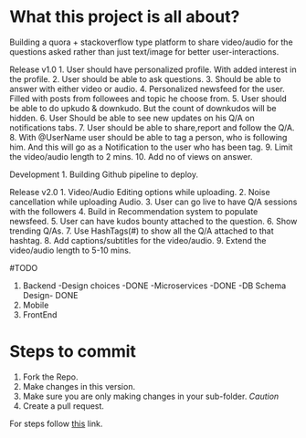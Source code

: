 # What this project is all about?
Building a quora + stackoverflow type platform to share video/audio for the questions asked rather than just text/image for better user-interactions.

Release v1.0
	1. User should have personalized profile. With added interest in the profile.
	2. User should be able to ask questions.
	3. Should be able to answer with either video or audio.
	4. Personalized newsfeed for the user. Filled with posts from followees and topic he choose from.
	5. User should be able to do upkudo & downkudo. But the count of downkudos will be hidden.
	6. User Should be able to see new updates on his Q/A on notifications tabs.
	7. User should be able to share,report and follow the Q/A.
	8. With @UserName user should be able to tag a person, who is following him. And this will go as a 
	Notification to the user who has been tag.
	9. Limit the video/audio length to 2 mins.
	10. Add no of views on answer.

Development
	1. Building Github pipeline to deploy.


Release v2.0
	1. Video/Audio Editing options while uploading.
	2. Noise cancellation while uploading Audio.
	3. User can go live to have Q/A sessions with the followers
	4. Build in Recommendation system to populate newsfeed.
	5. User can have kudos bounty attached to the question.
	6. Show trending Q/As.
	7. Use HashTags(#) to show all the Q/A attached to that hashtag.
	8. Add captions/subtitles for the video/audio.
	9. Extend the video/audio length to 5-10 mins.

#TODO
1. Backend
	-Design choices -DONE
	-Microservices -DONE
	-DB Schema Design- DONE
2. Mobile
3. FrontEnd


# Steps to commit 
1.	Fork the Repo.
2.	Make changes in this version.
3.	Make sure you are only making changes in your
	sub-folder. *Caution*
4.	Create a pull request.

 For steps follow [this](https://kbroman.org/github_tutorial/pages/fork.html) link.
